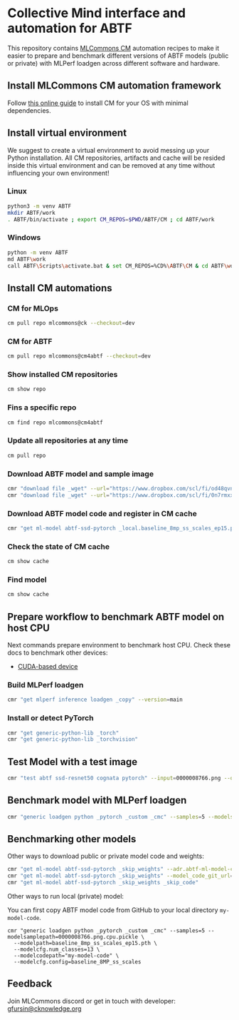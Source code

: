 # Collective Mind interface and automation for ABTF

This repository contains [MLCommons CM](https://github.com/mlcommons/ck) automation recipes 
to make it easier to prepare and benchmark different versions of ABTF models 
(public or private) with MLPerf loadgen across different software and hardware.


## Install MLCommons CM automation framework

Follow [this online guide](https://access.cknowledge.org/playground/?action=install) 
to install CM for your OS with minimal dependencies.



## Install virtual environment

We suggest to create a virtual environment to avoid messing up your Python installation.
All CM repositories, artifacts and cache will be resided inside this virtual environment
and can be removed at any time without influencing your own environment!

### Linux

```bash
python3 -m venv ABTF
mkdir ABTF/work
. ABTF/bin/activate ; export CM_REPOS=$PWD/ABTF/CM ; cd ABTF/work
```
### Windows

```bash
python -m venv ABTF
md ABTF\work
call ABTF\Scripts\activate.bat & set CM_REPOS=%CD%\ABTF\CM & cd ABTF\work
```



## Install CM automations 

### CM for MLOps

```bash
cm pull repo mlcommons@ck --checkout=dev
```

### CM for ABTF

```bash
cm pull repo mlcommons@cm4abtf --checkout=dev
```

### Show installed CM repositories

```bash
cm show repo
```

### Fins a specific repo

```bash
cm find repo mlcommons@cm4abtf
```


### Update all repositories at any time

```bash
cm pull repo
```


### Download ABTF model and sample image

```bash
cmr "download file _wget" --url="https://www.dropbox.com/scl/fi/od48qvnbqyfuy1z3aas84/baseline_8mp_ss_scales_ep15.pth?rlkey=d6ybe7g09g21pondmbd3pivzk&dl=0" --verify=no --md5sum=c36cb56b5f6bf8edbe64f9914506e09d
cmr "download file _wget" --url="https://www.dropbox.com/scl/fi/0n7rmxxwqvg04sxk7bbum/0000008766.png?rlkey=mhmr3ztrlsqk8oa67qtxoowuh&dl=0" --verify=no --md5sum=903306a7c8bfbe6c1ca68fad6e34fe52
```

### Download ABTF model code and register in CM cache

```bash
cmr "get ml-model abtf-ssd-pytorch _local.baseline_8mp_ss_scales_ep15.pth"
```

### Check the state of CM cache

```bash
cm show cache
```

### Find model

```bash
cm show cache
```


## Prepare workflow to benchmark ABTF model on host CPU

Next commands prepare environment to benchmark host CPU.
Check these docs to benchmark other devices:
* [CUDA-based device](README-cuda.md)

### Build MLPerf loadgen

```bash
cmr "get mlperf inference loadgen _copy" --version=main
```

### Install or detect PyTorch

```bash
cmr "get generic-python-lib _torch"
cmr "get generic-python-lib _torchvision"
```



## Test Model with a test image

```bash
cmr "test abtf ssd-resnet50 cognata pytorch" --input=0000008766.png --output=0000008766_prediction_test.jpg --config=baseline_8MP_ss_scales --num-classes=13
```

## Benchmark model with MLPerf loadgen

```bash
cmr "generic loadgen python _pytorch _custom _cmc" --samples=5 --modelsamplepath=0000008766.png.cpu.pickle --modelpath=baseline_8mp_ss_scales_ep15.pth --modelcfg.num_classes=13 --modelcfg.config=baseline_8MP_ss_scales
```


## Benchmarking other models

Other ways to download public or private model code and weights:
```bash
cmr "get ml-model abtf-ssd-pytorch _skip_weights" --adr.abtf-ml-model-code-git-repo.env.CM_ABTF_MODEL_CODE_GIT_URL=https://github.com/mlcommons/abtf-ssd-pytorch
cmr "get ml-model abtf-ssd-pytorch _skip_weights" --model_code_git_url=https://github.com/mlcommons/abtf-ssd-pytorch --model_code_git_branch=cognata-cm
cmr "get ml-model abtf-ssd-pytorch _skip_weights _skip_code"
```

Other ways to run local (private) model:

You can first copy ABTF model code from GitHub to your local directory `my-model-code`.

```
cmr "generic loadgen python _pytorch _custom _cmc" --samples=5 --modelsamplepath=0000008766.png.cpu.pickle \
  --modelpath=baseline_8mp_ss_scales_ep15.pth \
  --modelcfg.num_classes=13 \
  --modelcodepath="my-model-code" \
  --modelcfg.config=baseline_8MP_ss_scales
```





## Feedback

Join MLCommons discord or get in touch with developer: gfursin@cknowledge.org

